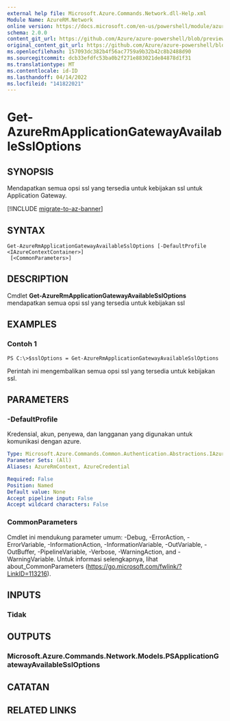 ```yaml
---
external help file: Microsoft.Azure.Commands.Network.dll-Help.xml
Module Name: AzureRM.Network
online version: https://docs.microsoft.com/en-us/powershell/module/azurerm.network/get-azurermapplicationgatewayavailablessloptions
schema: 2.0.0
content_git_url: https://github.com/Azure/azure-powershell/blob/preview/src/ResourceManager/Network/Commands.Network/help/Get-AzureRmApplicationGatewayAvailableSslOptions.md
original_content_git_url: https://github.com/Azure/azure-powershell/blob/preview/src/ResourceManager/Network/Commands.Network/help/Get-AzureRmApplicationGatewayAvailableSslOptions.md
ms.openlocfilehash: 157093dc382b4f56ac7759a9b32b42c8b2488d90
ms.sourcegitcommit: dcb33efdfc53ba0b2f271e883021de84878d1f31
ms.translationtype: MT
ms.contentlocale: id-ID
ms.lasthandoff: 04/14/2022
ms.locfileid: "141822021"
---
```

# Get-AzureRmApplicationGatewayAvailableSslOptions

## SYNOPSIS
Mendapatkan semua opsi ssl yang tersedia untuk kebijakan ssl untuk Application Gateway.

[!INCLUDE [migrate-to-az-banner](../../includes/migrate-to-az-banner.md)]

## SYNTAX

```
Get-AzureRmApplicationGatewayAvailableSslOptions [-DefaultProfile <IAzureContextContainer>]
 [<CommonParameters>]
```

## DESCRIPTION
Cmdlet **Get-AzureRmApplicationGatewayAvailableSslOptions** mendapatkan semua opsi ssl yang tersedia untuk kebijakan ssl

## EXAMPLES

### Contoh 1
```
PS C:\>$sslOptions = Get-AzureRmApplicationGatewayAvailableSslOptions
```

Perintah ini mengembalikan semua opsi ssl yang tersedia untuk kebijakan ssl.

## PARAMETERS

### -DefaultProfile
Kredensial, akun, penyewa, dan langganan yang digunakan untuk komunikasi dengan azure.

```yaml
Type: Microsoft.Azure.Commands.Common.Authentication.Abstractions.IAzureContextContainer
Parameter Sets: (All)
Aliases: AzureRmContext, AzureCredential

Required: False
Position: Named
Default value: None
Accept pipeline input: False
Accept wildcard characters: False
```

### CommonParameters
Cmdlet ini mendukung parameter umum: -Debug, -ErrorAction, -ErrorVariable, -InformationAction, -InformationVariable, -OutVariable, -OutBuffer, -PipelineVariable, -Verbose, -WarningAction, and -WarningVariable. Untuk informasi selengkapnya, lihat about_CommonParameters (https://go.microsoft.com/fwlink/?LinkID=113216).

## INPUTS

### Tidak

## OUTPUTS

### Microsoft.Azure.Commands.Network.Models.PSApplicationGatewayAvailableSslOptions

## CATATAN

## RELATED LINKS
